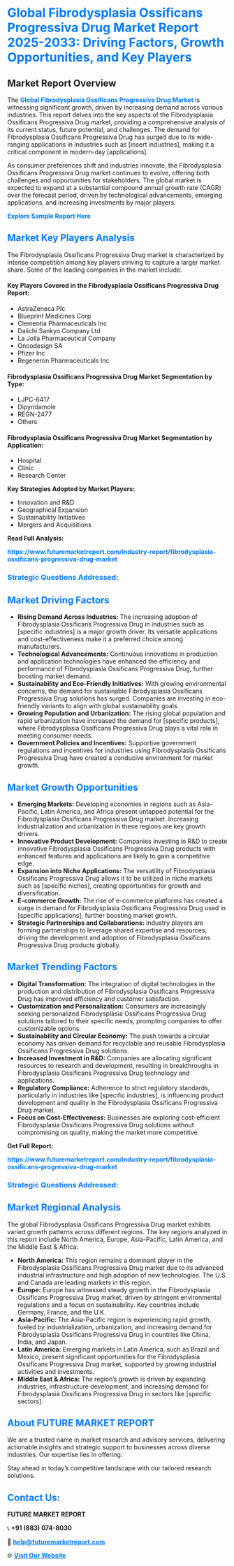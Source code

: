 <h1 style="color: #007BFF;">Global Fibrodysplasia Ossificans Progressiva Drug Market Report 2025-2033: Driving Factors, Growth Opportunities, and Key Players</h1>

<section id="overview">
<h2>Market Report Overview</h2>
<p>The <a href="https://www.futuremarketreport.com/industry-report/fibrodysplasia-ossificans-progressiva-drug-market" style="color: #007BFF; text-decoration: none;"><strong>Global Fibrodysplasia Ossificans Progressiva Drug Market</strong></a> is witnessing significant growth, driven by increasing demand across various industries. This report delves into the key aspects of the Fibrodysplasia Ossificans Progressiva Drug market, providing a comprehensive analysis of its current status, future potential, and challenges. The demand for Fibrodysplasia Ossificans Progressiva Drug has surged due to its wide-ranging applications in industries such as [insert industries], making it a critical component in modern-day [applications].</p>
<p>As consumer preferences shift and industries innovate, the Fibrodysplasia Ossificans Progressiva Drug market continues to evolve, offering both challenges and opportunities for stakeholders. The global market is expected to expand at a substantial compound annual growth rate (CAGR) over the forecast period, driven by technological advancements, emerging applications, and increasing investments by major players.</p>
</section>

<section id="overview">
<p><a href="https://www.futuremarketreport.com/request-sample/reportId=53842" style="color: #007BFF; text-decoration: none;"><strong>Explore Sample Report Here</strong></a></p>
</section>

<section id="key-players">
<h2 style="color: #007BFF;">Market Key Players Analysis</h2>
<p>The Fibrodysplasia Ossificans Progressiva Drug market is characterized by intense competition among key players striving to capture a larger market share. Some of the leading companies in the market include:</p>
<h4>Key Players Covered in the Fibrodysplasia Ossificans Progressiva Drug Report:</h4>
<ul><li>AstraZeneca Plc</li><li>Blueprint Medicines Corp</li><li>Clementia Pharmaceuticals Inc</li><li>Daiichi Sankyo Company Ltd</li><li>La Jolla Pharmaceutical Company</li><li>Oncodesign SA</li><li>Pfizer Inc</li><li>Regeneron Pharmaceuticals Inc</li></ul>
<h4>Fibrodysplasia Ossificans Progressiva Drug Market Segmentation by Type:</h4>
<ul><li>LJPC-6417</li><li>Dipyridamole</li><li>REGN-2477</li><li>Others</li></ul>

<h4>Fibrodysplasia Ossificans Progressiva Drug Market Segmentation by Application:</h4>
<ul><li>Hospital</li><li>Clinic</li><li>Research Center</li></ul>
<p><strong>Key Strategies Adopted by Market Players:</strong></p>
<ul>
<li>Innovation and R&D</li>
<li>Geographical Expansion</li>
<li>Sustainability Initiatives</li>
<li>Mergers and Acquisitions</li>
</ul>
</section>

<section>
<p><strong>Read Full Analysis: </strong></p><a href="https://www.futuremarketreport.com/industry-report/fibrodysplasia-ossificans-progressiva-drug-market" style="color: #007BFF; text-decoration: none;"><strong>https://www.futuremarketreport.com/industry-report/fibrodysplasia-ossificans-progressiva-drug-market</strong></a>
<h3 style="color: #007BFF;">Strategic Questions Addressed:</h3>
</section>

<section id="driving-factors">
<h2 style="color: #007BFF;">Market Driving Factors</h2>
<ul>
<li><strong>Rising Demand Across Industries:</strong> The increasing adoption of Fibrodysplasia Ossificans Progressiva Drug in industries such as [specific industries] is a major growth driver. Its versatile applications and cost-effectiveness make it a preferred choice among manufacturers.</li>
<li><strong>Technological Advancements:</strong> Continuous innovations in production and application technologies have enhanced the efficiency and performance of Fibrodysplasia Ossificans Progressiva Drug, further boosting market demand.</li>
<li><strong>Sustainability and Eco-Friendly Initiatives:</strong> With growing environmental concerns, the demand for sustainable Fibrodysplasia Ossificans Progressiva Drug solutions has surged. Companies are investing in eco-friendly variants to align with global sustainability goals.</li>
<li><strong>Growing Population and Urbanization:</strong> The rising global population and rapid urbanization have increased the demand for [specific products], where Fibrodysplasia Ossificans Progressiva Drug plays a vital role in meeting consumer needs.</li>
<li><strong>Government Policies and Incentives:</strong> Supportive government regulations and incentives for industries using Fibrodysplasia Ossificans Progressiva Drug have created a conducive environment for market growth.</li>
</ul>
</section>

<section id="growth-opportunities">
<h2 style="color: #007BFF;">Market Growth Opportunities</h2>
<ul>
<li><strong>Emerging Markets:</strong> Developing economies in regions such as Asia-Pacific, Latin America, and Africa present untapped potential for the Fibrodysplasia Ossificans Progressiva Drug market. Increasing industrialization and urbanization in these regions are key growth drivers.</li>
<li><strong>Innovative Product Development:</strong> Companies investing in R&D to create innovative Fibrodysplasia Ossificans Progressiva Drug products with enhanced features and applications are likely to gain a competitive edge.</li>
<li><strong>Expansion into Niche Applications:</strong> The versatility of Fibrodysplasia Ossificans Progressiva Drug allows it to be utilized in niche markets such as [specific niches], creating opportunities for growth and diversification.</li>
<li><strong>E-commerce Growth:</strong> The rise of e-commerce platforms has created a surge in demand for Fibrodysplasia Ossificans Progressiva Drug used in [specific applications], further boosting market growth.</li>
<li><strong>Strategic Partnerships and Collaborations:</strong> Industry players are forming partnerships to leverage shared expertise and resources, driving the development and adoption of Fibrodysplasia Ossificans Progressiva Drug products globally.</li>
</ul>
</section>

<section id="trending-factors">
<h2 style="color: #007BFF;">Market Trending Factors</h2>
<ul>
<li><strong>Digital Transformation:</strong> The integration of digital technologies in the production and distribution of Fibrodysplasia Ossificans Progressiva Drug has improved efficiency and customer satisfaction.</li>
<li><strong>Customization and Personalization:</strong> Consumers are increasingly seeking personalized Fibrodysplasia Ossificans Progressiva Drug solutions tailored to their specific needs, prompting companies to offer customizable options.</li>
<li><strong>Sustainability and Circular Economy:</strong> The push towards a circular economy has driven demand for recyclable and reusable Fibrodysplasia Ossificans Progressiva Drug solutions.</li>
<li><strong>Increased Investment in R&D:</strong> Companies are allocating significant resources to research and development, resulting in breakthroughs in Fibrodysplasia Ossificans Progressiva Drug technology and applications.</li>
<li><strong>Regulatory Compliance:</strong> Adherence to strict regulatory standards, particularly in industries like [specific industries], is influencing product development and quality in the Fibrodysplasia Ossificans Progressiva Drug market.</li>
<li><strong>Focus on Cost-Effectiveness:</strong> Businesses are exploring cost-efficient Fibrodysplasia Ossificans Progressiva Drug solutions without compromising on quality, making the market more competitive.</li>
</ul>
</section>

<section>
<p><strong>Get Full Report: </strong></p><a href="https://www.futuremarketreport.com/industry-report/fibrodysplasia-ossificans-progressiva-drug-market" style="color: #007BFF; text-decoration: none;"><strong>https://www.futuremarketreport.com/industry-report/fibrodysplasia-ossificans-progressiva-drug-market</strong></a>
<h3 style="color: #007BFF;">Strategic Questions Addressed:</h3>
</section>


<section id="regional-analysis">
<h2 style="color: #007BFF;">Market Regional Analysis</h2>
<p>The global Fibrodysplasia Ossificans Progressiva Drug market exhibits varied growth patterns across different regions. The key regions analyzed in this report include North America, Europe, Asia-Pacific, Latin America, and the Middle East & Africa:</p>
<ul>
<li><strong>North America:</strong> This region remains a dominant player in the Fibrodysplasia Ossificans Progressiva Drug market due to its advanced industrial infrastructure and high adoption of new technologies. The U.S. and Canada are leading markets in this region.</li>
<li><strong>Europe:</strong> Europe has witnessed steady growth in the Fibrodysplasia Ossificans Progressiva Drug market, driven by stringent environmental regulations and a focus on sustainability. Key countries include Germany, France, and the U.K.</li>
<li><strong>Asia-Pacific:</strong> The Asia-Pacific region is experiencing rapid growth, fueled by industrialization, urbanization, and increasing demand for Fibrodysplasia Ossificans Progressiva Drug in countries like China, India, and Japan.</li>
<li><strong>Latin America:</strong> Emerging markets in Latin America, such as Brazil and Mexico, present significant opportunities for the Fibrodysplasia Ossificans Progressiva Drug market, supported by growing industrial activities and investments.</li>
<li><strong>Middle East & Africa:</strong> The region’s growth is driven by expanding industries, infrastructure development, and increasing demand for Fibrodysplasia Ossificans Progressiva Drug in sectors like [specific sectors].</li>
</ul>
</section>

<footer>
<h2 style="color: #007BFF;">About FUTURE MARKET REPORT</h2>
<p>We are a trusted name in market research and advisory services, delivering actionable insights and strategic support to businesses across diverse industries. Our expertise lies in offering:</p>

<p>Stay ahead in today’s competitive landscape with our tailored research solutions.</p>

<h2 style="color: #007BFF;">Contact Us:</h2>
<p><strong>FUTURE MARKET REPORT</strong></p>
<p>📞 <strong>+91 (883) 074-8030</strong></p>
<p>📧 <strong><a href="mailto:help@futuremarketreport.com" style="color: #007BFF;">help@futuremarketreport.com</a></strong></p>
<p>🌐 <strong><a href="https://www.futuremarketreport.com/" style="color: #007BFF;">Visit Our Website</a></strong></p>
</footer>